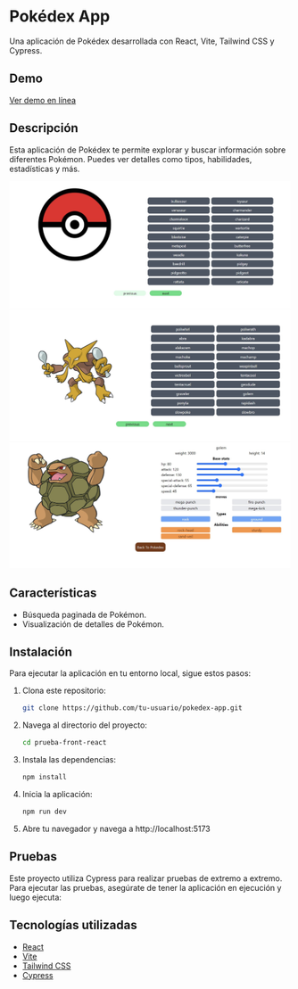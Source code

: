 # Pokédex App

Una aplicación de Pokédex desarrollada con React, Vite, Tailwind CSS y Cypress.

## Demo

[Ver demo en línea](https://reactpruebatecnica-production.up.railway.app/pokedex) 


## Descripción

Esta aplicación de Pokédex te permite explorar y buscar información sobre diferentes Pokémon. Puedes ver detalles como tipos, habilidades, estadísticas y más.

![Pokédex App Screenshot1](./src/assets/Screenshot1.jpg)
![Pokédex App Screenshot2](./src/assets/Screenshot2.jpg)
![Pokédex App Screenshot3](./src/assets/Screenshot3.jpg)

## Características

- Búsqueda paginada de Pokémon.
- Visualización de detalles de Pokémon.

## Instalación

Para ejecutar la aplicación en tu entorno local, sigue estos pasos:

1. Clona este repositorio:

   ```bash
   git clone https://github.com/tu-usuario/pokedex-app.git

2. Navega al directorio del proyecto:

   ```bash
   cd prueba-front-react
   
3. Instala las dependencias:

   ```bash
   npm install
   
4. Inicia la aplicación:

   ```bash
   npm run dev

5. Abre tu navegador y navega a http://localhost:5173

## Pruebas 
Este proyecto utiliza Cypress para realizar pruebas de extremo a extremo. Para ejecutar las pruebas, asegúrate de tener la aplicación en ejecución y luego ejecuta:

## Tecnologías utilizadas


- [React](https://reactjs.org/)
- [Vite](https://vitejs.dev/)
- [Tailwind CSS](https://tailwindcss.com/)
- [Cypress](https://www.cypress.io/)


